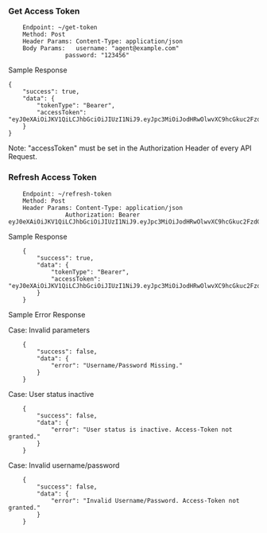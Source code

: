 ### Get Access Token
```
    Endpoint: ~/get-token
    Method: Post
    Header Params: Content-Type: application/json
    Body Params:   username: "agent@example.com"
                password: "123456"
```
Sample Response
```
{
    "success": true,
    "data": {
        "tokenType": "Bearer",
        "accessToken": "eyJ0eXAiOiJKV1QiLCJhbGciOiJIUzI1NiJ9.eyJpc3MiOiJodHRwOlwvXC9hcGkuc2FzdG90aWNrZXRzLmxvY2FsXC9hcGlcL2IyYlwvdjFcL2dldC10b2tlbiIsImlhdCI6MTY3NjI4OTk1OSwibmJmIjoxNjc2Mjg5OTU5LCJqdGkiOiJvT0dlblZXUUJoa0Y3eE1qIiwic3ViIjo5LCJwcnYiOiJmMjdkYmYzNzkwZTdiMWZjYThkZmI2Yzg4ZWY5NWFmOTA0NmE4OGZjIn0.lgO6vxG6d0LuAODLVnxO4e6ZBppVo9NbosId0tEZKlA"
    }
}
```
Note: "accessToken" must be set in the Authorization Header of every API Request.

### Refresh Access Token
```
    Endpoint: ~/refresh-token
    Method: Post
    Header Params: Content-Type: application/json
                Authorization: Bearer eyJ0eXAiOiJKV1QiLCJhbGciOiJIUzI1NiJ9.eyJpc3MiOiJodHRwOlwvXC9hcGkuc2FzdG90aWNrZXRzLmxvY2FsXC9hcGlcL2IyYlwvdjFcL2dldC10b2tlbiIsImlhdCI6MTY3NjI4OTk1OSwibmJmIjoxNjc2Mjg5OTU5LCJqdGkiOiJvT0dlblZXUUJoa0Y3eE1qIiwic3ViIjo5LCJwcnYiOiJmMjdkYmYzNzkwZTdiMWZjYThkZmI2Yzg4ZWY5NWFmOTA0NmE4OGZjIn0.lgO6vxG6d0LuAODLVnxO4e6ZBppVo9NbosId0tEZKlA
```
Sample Response

        {
            "success": true,
            "data": {
                "tokenType": "Bearer",
                "accessToken": "eyJ0eXAiOiJKV1QiLCJhbGciOiJIUzI1NiJ9.eyJpc3MiOiJodHRwOlwvXC9hcGkuc2FzdG90aWNrZXRzLmxvY2FsXC9hcGlcL2IyYlwvdjFcL3JlZnJlc2gtdG9rZW4iLCJpYXQiOjE2NzYyODYwMTcsIm5iZiI6MTY3NjI5MDE0OSwianRpIjoidVh4VkpITm54NlpiVEE1VCIsInN1YiI6OX0.0YjBCNT0nUI7oMBv_uf7eRlBlTBSwBybQ7twO84jWWk"
            }
        }
Sample Error Response

Case: Invalid parameters

        {
            "success": false,
            "data": {
                "error": "Username/Password Missing."
            }
        }


Case: User status inactive

        {
            "success": false,
            "data": {
                "error": "User status is inactive. Access-Token not granted."
            }
        }


Case: Invalid username/password

        {
            "success": false,
            "data": {
                "error": "Invalid Username/Password. Access-Token not granted."
            }
        }